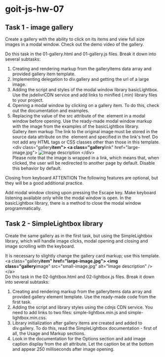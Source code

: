 # goit-js-hw-07

<h2>Task 1 - image gallery</h2>
Create a gallery with the ability to click on its items and view full size images in a modal window. Check out the demo video of the gallery.

Do this task in the 01-gallery.html and 01-gallery.js files. Break it down into several subtasks:

1. Creating and rendering markup from the galleryItems data array and provided gallery item template.
2. Implementing delegation to div.gallery and getting the url of a large image.
3. Adding the script and styles of the modal window library basicLightbox. Use the jsdelivrCDN service and add links to minified (.min) library files to your project.
4. Opening a modal window by clicking on a gallery item. To do this, check out the documentation and examples.
5. Replacing the value of the src attribute of the <img> element in a modal window before opening. Use the ready-made modal window markup with the image from the examples of the basicLightbox library.
   <br>
   Gallery item markup
   The link to the original image must be stored in the source data attribute on the <img> element and specified in the link's href. Do not add any HTML tags or CSS classes other than those in this template.
   <br>
   &#60;div class="gallery**item">
   &#60;a class="gallery**link" href="large-image.jpg">
   <img
         class="gallery__image"
         src="small-image.jpg"
         data-source="large-image.jpg"
         alt="Image description"
       />
   </a>
   &#60;/div>
   <br>
   Please note that the image is wrapped in a link, which means that, when clicked, the user will be redirected to another page by default. Disable this behavior by default.

Closing from keyboard
ATTENTION
The following features are optional, but they will be a good additional practice.

Add modal window closing upon pressing the Escape key. Make keyboard listening available only while the modal window is open. In the basicLightbox library, there is a method to close the modal window programmatically.

<h2>Task 2 - SimpleLightbox library</h2>
Create the same gallery as in the first task, but using the SimpleLightbox library, which will handle image clicks, modal opening and closing and image scrolling with the keyboard.

It is necessary to slightly change the gallery card markup; use this template.
<br>
&#60;a class="gallery**item" href="large-image.jpg">
&#60;img class="gallery**image" src="small-image.jpg" alt="Image description" />
&#60;/a>
<br>
Do this task in the 02-lightbox.html and 02-lightbox.js files. Break it down into several subtasks:

1. Creating and rendering markup from the galleryItems data array and provided gallery element template. Use the ready-made code from the first task.
2. Adding the script and library styles using the cdnjs CDN service. You need to add links to two files: simple-lightbox.min.js and simple-lightbox.min.css.
3. Library initialization after gallery items are created and added to div.gallery. To do this, read the SimpleLightbox documentation - first of all, the Usage and Markup sections.
4. Look in the documentation for the Options section and add image caption display from the alt attribute. Let the caption be at the bottom and appear 250 milliseconds after image opening.
